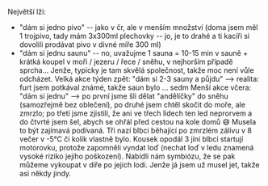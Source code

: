 Největší lži:
- "dám si jedno pivo" -- jako v čr, ale v menším množství (doma jsem měl 1 trojpivo, tady mám 3x300ml plechovky -- jo, je to drahé a ti kacíři si dovolili prodávat pivo v divné míře 300 ml)
- "dám si jednu saunu" -- no, uvažujme 1 sauna = 10-15 min v sauně + krátká koupel v moři / jezeru / řece / sněhu, v nejhorším případě sprcha... Jenže, typicky je tam skvělá společnost, takže moc není vůle odcházet. 
Velká akce týden zpět: "dám si 2-3 sauny a půjdu" --> realita: furt jsem potkával známé, takže saun bylo ... sedm
Menší akce včera: "dám si jednu" --> po první jsme šli dělat "andělíčky" do sněhu (samozřejmě bez oblečení), po druhé jsem chtěl skočit do moře, ale zmrzlo; po třetí jsme zjistili, že ani ve třech lidech ten led neprorvem a do čtvrté jsem šel, abych se ohřál před cestou na kole domů 😅
Musela to být zajímavá podívaná. Tři nazí blbci běhající po zmrzlém zálivu v 8 večer v -5°C či kolik vlastně bylo. 
Kousek opodál 3 jiní blbci startují motorovku, protože zapomněli vyndat loď (nechat loď v ledu znamená vysoké riziko jejího poškození).
Nabídli nám symbiózu, že se pak můžeme vykoupat v díře po jejich lodi. Jenže já jsem už musel jet, takže asi někdy jindy.
